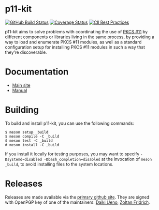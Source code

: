 # p11-kit

[![GitHub Build Status](https://github.com/p11-glue/p11-kit/workflows/test/badge.svg)](https://github.com/p11-glue/p11-kit/actions?query=workflow%3Atest) [![Coverage Status](https://img.shields.io/coveralls/p11-glue/p11-kit.svg)](https://coveralls.io/r/p11-glue/p11-kit) [![CII Best Practices](https://bestpractices.coreinfrastructure.org/projects/1627/badge)](https://bestpractices.coreinfrastructure.org/en/projects/1627)

p11-kit aims to solve problems with coordinating the use of [PKCS #11]
by different components or libraries living in the same process, by
providing a way to load and enumerate PKCS #11 modules, as well as a
standard configuration setup for installing PKCS #11 modules in such a
way that they're discoverable.

# Documentation

 * [Main site](https://p11-glue.github.io/p11-glue/p11-kit.html)
 * [Manual](https://p11-glue.github.io/p11-glue/p11-kit/manual/)

# Building

To build and install p11-kit, you can use the following commands:

```console
$ meson setup _build
$ meson compile -C _build
$ meson test -C _build
# meson install -C _build
```

If you install it locally for testing purposes, you may want to
specify `-Dsystemd=disabled -Dbash_completion=disabled` at the
invocation of `meson _build`, to avoid installing files to the
system locations.

# Releases

Releases are made available via the [primary github site](https://github.com/p11-glue/p11-kit/releases). They are signed with OpenPGP key of one of the maintainers: [Daiki Ueno](https://keys.openpgp.org/search?q=462225C3B46F34879FC8496CD605848ED7E69871), [Zoltan Fridrich](https://keys.openpgp.org/search?q=5D46CB0F763405A7053556F47A75A648B3F9220C).

[PKCS #11]: https://en.wikipedia.org/wiki/PKCS_11
